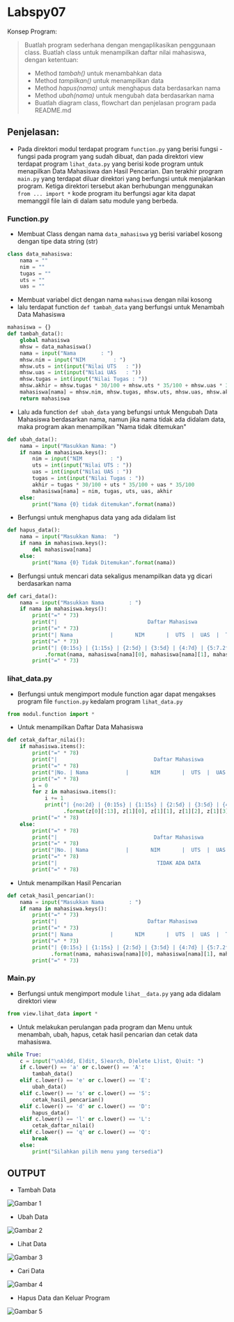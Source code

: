 # Labspy07

Konsep Program:

> Buatlah program sederhana dengan mengaplikasikan penggunaan class. Buatlah class untuk menampilkan daftar nilai mahasiswa, dengan ketentuan:
> - Method *tambah()* untuk menambahkan data
> - Method *tampilkan()* untuk menampilkan data
> - Method *hapus(nama)* untuk menghapus data berdasarkan nama
> - Method *ubah(nama)* untuk mengubah data berdasarkan nama
> - Buatlah diagram class, flowchart dan penjelasan program pada README.md
## Penjelasan:

- Pada direktori modul terdapat program `function.py` yang berisi fungsi - fungsi pada program yang sudah dibuat, dan pada direktori view terdapat program `lihat_data.py` yang berisi kode program untuk menapilkan Data Mahasiswa dan Hasil Pencarian. Dan terakhir program `main.py` yang terdapat diluar direktori yang berfungsi untuk menjalankan program. Ketiga direktori tersebut akan berhubungan menggunakan `from ... import *` kode program itu berfungsi agar kita dapat memanggil file lain di dalam satu module yang berbeda.

### Function.py

- Membuat Class dengan nama `data_mahasiswa` yg berisi variabel kosong dengan tipe data string (str)
```python
class data_mahasiswa:
    nama = ""
    nim = ""
    tugas = ""
    uts = ""
    uas = ""
```

- Membuat variabel dict dengan nama `mahasiswa` dengan nilai kosong
- lalu terdapat function `def tambah_data` yang berfungsi untuk Menambah Data Mahasiswa
```python
mahasiswa = {}
def tambah_data():
    global mahasiswa
    mhsw = data_mahasiswa()
    nama = input("Nama        : ")
    mhsw.nim = input("NIM         : ")
    mhsw.uts = int(input("Nilai UTS   : "))
    mhsw.uas = int(input("Nilai UAS   : "))
    mhsw.tugas = int(input("Nilai Tugas : "))
    mhsw.akhir = mhsw.tugas * 30/100 + mhsw.uts * 35/100 + mhsw.uas * 35/100
    mahasiswa[nama] = mhsw.nim, mhsw.tugas, mhsw.uts, mhsw.uas, mhsw.akhir
    return mahasiswa
```

- Lalu ada function `def ubah_data` yang befungsi untuk Mengubah Data Mahasiswa berdasarkan nama, namun jika nama tidak ada didalam data, maka program akan menampilkan "Nama tidak ditemukan"
```python
def ubah_data():
    nama = input("Masukkan Nama: ")
    if nama in mahasiswa.keys():
        nim = input("NIM         : ")
        uts = int(input("Nilai UTS : "))
        uas = int(input("Nilai UAS : "))
        tugas = int(input("Nilai Tugas : "))
        akhir = tugas * 30/100 + uts * 35/100 + uas * 35/100
        mahasiswa[nama] = nim, tugas, uts, uas, akhir
    else:
        print("Nama {0} tidak ditemukan".format(nama))
```

- Berfungsi untuk menghapus data yang ada didalam list
```python
def hapus_data():
    nama = input("Masukkan Nama:  ")
    if nama in mahasiswa.keys():
        del mahasiswa[nama]
    else:
        print("Nama {0} Tidak Ditemukan".format(nama))
```

- Berfungsi untuk mencari data sekaligus menampilkan data yg dicari berdasarkan nama
```python
def cari_data():
    nama = input("Masukkan Nama        : ")
    if nama in mahasiswa.keys():
        print("=" * 73)
        print("|                             Daftar Mahasiswa                          |")
        print("=" * 73)
        print("| Nama            |       NIM       |  UTS  |  UAS  |  Tugas  |  Akhir  |")
        print("=" * 73)
        print("| {0:15s} | {1:15s} | {2:5d} | {3:5d} | {4:7d} | {5:7.2f} |"
            .format(nama, mahasiswa[nama][0], mahasiswa[nama][1], mahasiswa[nama][2], mahasiswa[nama][3], mahasiswa[nama][4]))
        print("=" * 73)
```

### lihat_data.py

- Berfungsi untuk mengimport module function agar dapat mengakses program file `function.py` kedalam program `lihat_data.py`
```python
from modul.function import *
```

- Untuk menampilkan Daftar Data Mahasiswa
```python
def cetak_daftar_nilai():
    if mahasiswa.items():
        print("=" * 78)
        print("|                               Daftar Mahasiswa                             |")
        print("=" * 78)
        print("|No. | Nama            |       NIM       |  UTS  |  UAS  |  Tugas  |  Akhir  |")
        print("=" * 78)
        i = 0
        for z in mahasiswa.items():
            i += 1
            print("| {no:2d} | {0:15s} | {1:15s} | {2:5d} | {3:5d} | {4:7d} | {5:7.2f} |"
                  .format(z[0][:13], z[1][0], z[1][1], z[1][2], z[1][3], z[1][4], no=i))
        print("=" * 78)
    else:
        print("=" * 78)
        print("|                               Daftar Mahasiswa                             |")
        print("=" * 78)
        print("|No. | Nama            |       NIM       |  UTS  |  UAS  |  Tugas  |  Akhir  |")
        print("=" * 78)
        print("|                                TIDAK ADA DATA                              |")
        print("=" * 78)
```

- Untuk menampilkan Hasil Pencarian
```python
def cetak_hasil_pencarian():
    nama = input("Masukkan Nama        : ")
    if nama in mahasiswa.keys():
        print("=" * 73)
        print("|                             Daftar Mahasiswa                          |")
        print("=" * 73)
        print("| Nama            |       NIM       |  UTS  |  UAS  |  Tugas  |  Akhir  |")
        print("=" * 73)
        print("| {0:15s} | {1:15s} | {2:5d} | {3:5d} | {4:7d} | {5:7.2f} |"
              .format(nama, mahasiswa[nama][0], mahasiswa[nama][1], mahasiswa[nama][2], mahasiswa[nama][3], mahasiswa[nama][4]))
        print("=" * 73)
```

### Main.py

- Berfungsi untuk mengimport module `lihat__data.py` yang ada didalam direktori view
```python
from view.lihat_data import *
```

- Untuk melakukan perulangan pada program dan Menu untuk menambah, ubah, hapus, cetak hasil pencarian dan cetak data mahasiswa.
```python
while True:
    c = input("\nA)dd, E)dit, S)earch, D)elete L)ist, Q)uit: ")
    if c.lower() == 'a' or c.lower() == 'A':
        tambah_data()
    elif c.lower() == 'e' or c.lower() == 'E':
        ubah_data()
    elif c.lower() == 's' or c.lower() == 'S':
        cetak_hasil_pencarian()
    elif c.lower() == 'd' or c.lower() == 'D':
        hapus_data()
    elif c.lower() == 'l' or c.lower() == 'L':
        cetak_daftar_nilai()
    elif c.lower() == 'q' or c.lower() == 'Q':
        break
    else:
        print("Silahkan pilih menu yang tersedia")
```

## OUTPUT

- Tambah Data

![Gambar 1](screenshots/tambah_data.png)

- Ubah Data

![Gambar 2](screenshots/ubah_data.png)

- Lihat Data

![Gambar 3](screenshots/lihat_data.png)

- Cari Data

![Gambar 4](screenshots/cari_data.png)

- Hapus Data dan Keluar Program

![Gambar 5](screenshots/hapus_data.png)